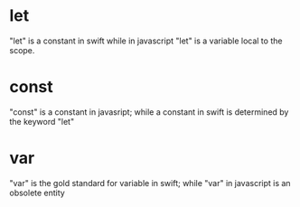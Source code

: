 # let
"let" is a constant in swift while in javascript "let" is a variable local to the scope.

# const
"const" is a constant in javasript; while a constant in swift is determined by the keyword "let"

# var
"var" is the gold standard for variable in swift; while "var" in javascript is an obsolete entity

